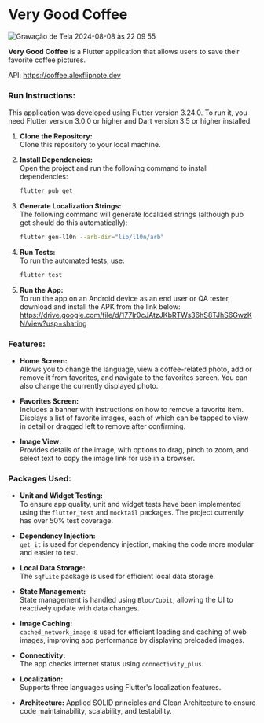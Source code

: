 # Very Good Coffee

![Gravação de Tela 2024-08-08 às 22 09 55](https://github.com/user-attachments/assets/d42199e4-9bab-4304-a60e-3c29c414694f)

**Very Good Coffee** is a Flutter application that allows users to save their favorite coffee pictures.

API: https://coffee.alexflipnote.dev

### Run Instructions:

This application was developed using Flutter version 3.24.0. To run it, you need Flutter version 3.0.0 or higher and Dart version 3.5 or higher installed.

1. **Clone the Repository:**  
   Clone this repository to your local machine.

2. **Install Dependencies:**  
   Open the project and run the following command to install dependencies:  
   ```bash
   flutter pub get

3. **Generate Localization Strings:**  
   The following command will generate localized strings (although pub get should do this automatically):
   ```bash
   flutter gen-l10n --arb-dir="lib/l10n/arb"

4. **Run Tests:**  
   To run the automated tests, use:
   ```bash
   flutter test

5. **Run the App:**  
   To run the app on an Android device as an end user or QA tester, download and install the APK from the link below:
   https://drive.google.com/file/d/177Ir0cJAtzJKbRTWs36hS8TJhS6GwzKN/view?usp=sharing

### Features:

- **Home Screen:**  
  Allows you to change the language, view a coffee-related photo, add or remove it from favorites, and navigate to the favorites screen. You can also change the currently displayed photo.

- **Favorites Screen:**  
  Includes a banner with instructions on how to remove a favorite item. Displays a list of favorite images, each of which can be tapped to view in detail or dragged left to remove after confirming.

- **Image View:**  
  Provides details of the image, with options to drag, pinch to zoom, and select text to copy the image link for use in a browser.

### Packages Used:

- **Unit and Widget Testing:**  
  To ensure app quality, unit and widget tests have been implemented using the `flutter_test` and `mocktail` packages. The project currently has over 50% test coverage.

- **Dependency Injection:**  
  `get_it` is used for dependency injection, making the code more modular and easier to test.

- **Local Data Storage:**  
  The `sqfLite` package is used for efficient local data storage.

- **State Management:**  
  State management is handled using `Bloc/Cubit`, allowing the UI to reactively update with data changes.

- **Image Caching:**  
  `cached_network_image` is used for efficient loading and caching of web images, improving app performance by displaying preloaded images.

- **Connectivity:**  
  The app checks internet status using `connectivity_plus`.

- **Localization:**  
  Supports three languages using Flutter's localization features.

- **Architecture:**
  Applied SOLID principles and Clean Architecture to ensure code maintainability, scalability, and testability.

